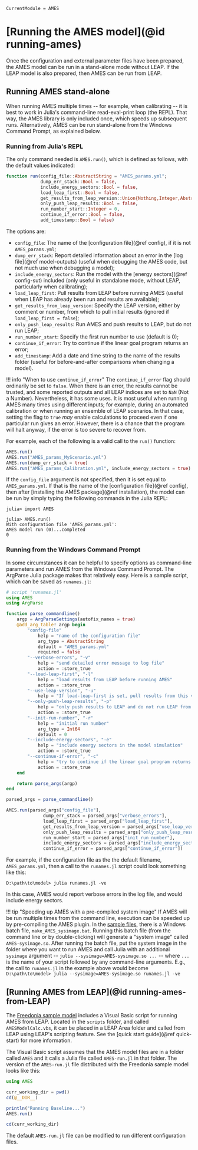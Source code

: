 ```@meta
CurrentModule = AMES
```

# [Running the AMES model](@id running-ames)
Once the configuration and external parameter files have been prepared, the AMES model can be run in a stand-alone mode without LEAP. If the LEAP model is also prepared, then AMES can be run from LEAP.

## Running AMES stand-alone
When running AMES multiple times -- for example, when calibrating -- it is best to work in Julia's command-line read-eval-print loop (the REPL). That way, the AMES library is only included once, which speeds up subsequent runs. Alternatively, AMES can be run stand-alone from the Windows Command Prompt, as explained below.

### Running from Julia's REPL
The only command needed is `AMES.run()`, which is defined as follows, with the default values indicated:
```julia
function run(config_file::AbstractString = "AMES_params.yml";
             dump_err_stack::Bool = false,
             include_energy_sectors::Bool = false,
             load_leap_first::Bool = false,
             get_results_from_leap_version::Union{Nothing,Integer,AbstractString} = nothing,
             only_push_leap_results::Bool = false,
             run_number_start::Integer = 0,
             continue_if_error::Bool = false,
             add_timestamp::Bool = false)
```

The options are:
  * `config_file`: The name of the [configuration file](@ref config), if it is not `AMES_params.yml`;
  * `dump_err_stack`: Report detailed information about an error in the [log file](@ref model-outputs) (useful when debugging the AMES code, but not much use when debugging a model);
  * `include_energy_sectors`: Run the model with the [energy sectors](@ref config-sut) included (only useful in standalone mode, without LEAP, particularly when calibrating);
  * `load_leap_first`: Pull results from LEAP before running AMES (useful when LEAP has already been run and results are available);
  * `get_results_from_leap_version`: Specify the LEAP version, either by comment or number, from which to pull initial results (ignored if `load_leap_first = false`);
  * `only_push_leap_results`: Run AMES and push results to LEAP, but do not run LEAP;
  * `run_number_start`: Specify the first run number to use (default is 0);
  * `continue_if_error`: Try to continue if the linear goal program returns an error;
  * `add_timestamp`: Add a date and time string to the name of the results folder (useful for before-and-after comparisons when changing a model).

!!! info "When to use `continue_if_error`"
    The `continue_if_error` flag should ordinarily be set to `false`. When there is an error, the results cannot be trusted, and some reported outputs and all LEAP indices are set to `NaN` (Not a Number). Nevertheless, it has some uses. It is most useful when running AMES many times using different inputs; for example, during an automated calibration or when running an ensemble of LEAP scenarios. In that case, setting the flag to `true` _may_ enable calculations to proceed even if one particular run gives an error. However, there is a chance that the program will halt anyway, if the error is too severe to recover from.

For example, each of the following is a valid call to the `run()` function:
```julia
AMES.run()
AMES.run("AMES_params_MyScenario.yml")
AMES.run(dump_err_stack = true)
AMES.run("AMES_params_Calibration.yml", include_energy_sectors = true)
```

If the `config_file` argument is not specified, then it is set equal to `AMES_params.yml`. If that is the name of the [configuration file](@ref config), then after [installing the AMES package](@ref installation), the model can be run by simply typing the following commands in the Julia REPL:
```
julia> import AMES

julia> AMES.run()
With configuration file 'AMES_params.yml':
AMES model run (0)...completed
0
```

### Running from the Windows Command Prompt
In some circumstances it can be helpful to specify options as command-line parameters and run AMES from the Windows Command Prompt. The ArgParse Julia package makes that relatively easy. Here is a sample script, which can be saved as `runames.jl`:
```julia
# script 'runames.jl'
using AMES
using ArgParse

function parse_commandline()
    argp = ArgParseSettings(autofix_names = true)
    @add_arg_table! argp begin
        "config-file"
            help = "name of the configuration file"
            arg_type = AbstractString
            default = "AMES_params.yml"
            required = false
        "--verbose-errors", "-v"
            help = "send detailed error message to log file"
            action = :store_true
        "--load-leap-first", "-l"
            help = "load results from LEAP before running AMES"
            action = :store_true
        "--use-leap-version", "-u"
            help = "If load-leap-first is set, pull results from this version"
        "--only-push-leap-results", "-p"
            help = "only push results to LEAP and do not run LEAP from AMES"
            action = :store_true
        "--init-run-number", "-r"
            help = "initial run number"
            arg_type = Int64
            default = 0
        "--include-energy-sectors", "-e"
            help = "include energy sectors in the model simulation"
            action = :store_true
        "--continue-if-error", "-c"
            help = "try to continue if the linear goal program returns an error"
            action = :store_true
    end

    return parse_args(argp)
end

parsed_args = parse_commandline()

AMES.run(parsed_args["config_file"],
              dump_err_stack = parsed_args["verbose_errors"],
              load_leap_first = parsed_args["load_leap_first"],
              get_results_from_leap_version = parsed_args["use_leap_version"], 
              only_push_leap_results = parsed_args["only_push_leap_results"],
              run_number_start = parsed_args["init_run_number"],
              include_energy_sectors = parsed_args["include_energy_sectors"],
              continue_if_error = parsed_args["continue_if_error"])
```
For example, if the configuration file as the the default filename, `AMES_params.yml`, then a call to the `runames.jl` script could look something like this:
```
D:\path\to\model> julia runames.jl -ve
```
In this case, AMES would report verbose errors in the log file, and would include energy sectors.

!!! tip "Speeding up AMES with a pre-compiled system image"
    If AMES will be run multiple times from the command line, execution can be speeded up by pre-compiling the AMES plugin. In the [sample files](assets/AMES.zip), there is a Windows batch file, `make_AMES_sysimage.bat`. Running this batch file (from the command line or by double-clicking) will generate a "system image" called `AMES-sysimage.so`. After running the batch file, put the system image in the folder where you want to run AMES and call Julia with an additional `sysimage` argument -- `julia --sysimage=AMES-sysimage.so ...` -- where `...` is the name of your script followed by any command-line arguments. E.g., the call to `runames.jl` in the example above would become
    ```
    D:\path\to\model> julia --sysimage=AMES-sysimage.so runames.jl -ve
    ```

## [Running AMES from LEAP](@id running-ames-from-LEAP)
The [Freedonia sample model](assets/AMES.zip) includes a Visual Basic script for running AMES from LEAP. Located in the `scripts` folder, and called `AMESModelCalc.vbs`, it can be placed in a LEAP Area folder and called from LEAP using LEAP's scripting feature. See the [quick start guide](@ref quick-start) for more information.

The Visual Basic script assumes that the AMES model files are in a folder called `AMES` and it calls a Julia file called `AMES-run.jl` in that folder. The version of the `AMES-run.jl` file distributed with the Freedonia sample model looks like this:
```julia
using AMES

curr_working_dir = pwd()
cd(@__DIR__)

println("Running Baseline...")
AMES.run()

cd(curr_working_dir)
```
The default `AMES-run.jl` file can be modified to run different configuration files.
